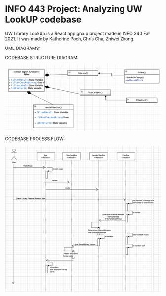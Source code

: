 # INFO 443 Project: Analyzing UW LookUP codebase

UW Library LookUp is a React app group project made in INFO 340 Fall 2021. It was made by Katherine Poch, Chris Cha, Zhiwei Zhong.

UML DIAGRAMS:

CODEBASE STRUCTURE DIAGRAM:

![alt text](./images/class_uml.png)


CODEBASE PROCESS FLOW:

![alt text](./images/sequence_uml.png)
